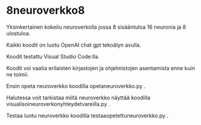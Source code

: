 # 8neuroverkko8
Yksinkertainen kokeilu neuroverkolla jossa 8 sisääntuloa 16 neuronia ja 8 ulostuloa.

Kaikki koodit on luotu OpenAI chat gpt tekoälyn avulla.

Koodit testattu Visual Studio Code:lla. 

Koodit voi vaatia erilaisten kirjastojen ja ohjelmistojen asentamista enne kuin ne toimii. 

Ensin opeta neuroverkko koodilla opetaneuroverkko.py .

Halutessa voit tarkistaa miltä neuroverkko näyttää koodilla visualisoineuroverkonyhteydetvareilla.py .

Testaa luotu neuroverkko koodilla testaaopetettuneuroverkko.py .
